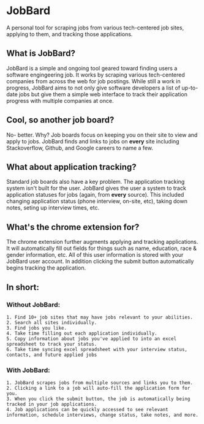 # JobBard
A personal tool for scraping jobs from various tech-centered job sites, applying to them, and tracking those applications. 

## What is JobBard?
  JobBard is a simple and ongoing tool geared toward finding users a software engingeering job. It works by scraping various tech-centered companies from across the web for job postings. While still a work in progress, JobBard aims to not only give software developers a list of up-to-date jobs but give them a simple web interface to track their application progress with multiple companies at once.
  
## Cool, so another job board?
  No- better. Why?
    Job boards focus on keeping you on their site to view and apply to jobs. JobBard finds and links to jobs on **every** site including Stackoverflow, Github, and Google careers to name a few.

## What about application tracking?
  Standard job boards also have a key problem. The application tracking system isn't built for the user. JobBard gives the user a system to track application statuses for jobs (again, from **every** source). This included changing application status (phone interview, on-site, etc), taking down notes, seting up interview times, etc. 
 
 ## What's the chrome extension for?
  The chrome extension further augments applying and tracking applications. It will automatically fill out fields for things such as name, education, race & gender information, etc. All of this user information is stored with your JobBard user account. In addition clicking the submit button automatically begins tracking the application.
  

## In short:
  ### Without JobBard:
    1. Find 10+ job sites that may have jobs relevant to your abilities.
    2. Search all sites individually.
    3. Find jobs you like.
    4. Take time filling out each application individually.
    5. Copy information about jobs you've applied to into an excel spreadsheet to track your status.
    6. Take time syncing excel spreadsheet with your interview status, contacts, and future applied jobs
  ### With JobBard: 
    1. JobBard scrapes jobs from multiple sources and links you to them.
    2. Clicking a link to a job will auto-fill the application form for you.
    3. When you click the submit button, the job is automatically being tracked in your job applications. 
    4. Job applications can be quickly accessed to see relevant information, schedule interviews, change status, take notes, and more. 
